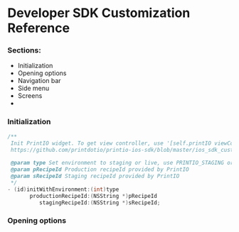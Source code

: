 Developer SDK Customization Reference
=====================================

### Sections:

   - Initialization
   - Opening options
   - Navigation bar
   - Side menu
   - Screens
   - 
   
### Initialization

``` Objective-C
/**
 Init PrintIO widget. To get view controller, use '[self.printIO viewController]'
 https://github.com/printdotio/printio-ios-sdk/blob/master/ios_sdk_customization.md#init-printio-widget
 
 @param type Set environment to staging or live, use PRINTIO_STAGING or PRINTIO_PRODUCTION
 @param pRecipeId Production recipeId provided by PrintIO
 @param sRecipeId Staging recipeId provided by PrintIO
 */
- (id)initWithEnvironment:(int)type
       productionRecipeId:(NSString *)pRecipeId
          stagingRecipeId:(NSString *)sRecipeId;
```

### Opening options

